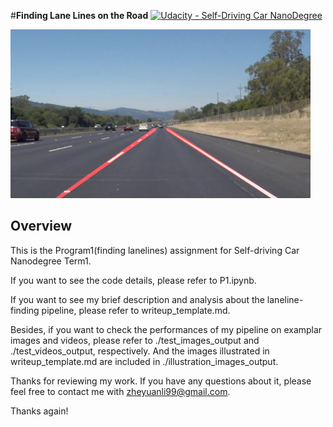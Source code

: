 #**Finding Lane Lines on the Road** 
[![Udacity - Self-Driving Car NanoDegree](https://s3.amazonaws.com/udacity-sdc/github/shield-carnd.svg)](http://www.udacity.com/drive)

<img src="examples/laneLines_thirdPass.jpg" width="480" alt="Combined Image" />

Overview
---
This is the Program1(finding lanelines) assignment for Self-driving Car Nanodegree Term1.

If you want to see the code details, please refer to P1.ipynb.

If you want to see my brief description and analysis about the laneline-finding pipeline, please refer to writeup_template.md.


Besides, if you want to check the performances of my pipeline on examplar images and videos, please refer to ./test_images_output and ./test_videos_output, respectively. And the images illustrated in writeup_template.md are included in ./illustration_images_output.


Thanks for reviewing my work. If you have any questions about it, please feel free to contact me with zheyuanli99@gmail.com.

Thanks again!
